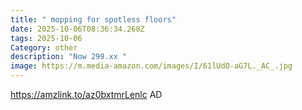 ```yaml
---
title: " mopping for spotless floors"
date: 2025-10-06T08:36:34.268Z
tags: 2025-10-06
Category: other
description: "Now 299.xx "
image: https://m.media-amazon.com/images/I/61lUdO-aG7L._AC_.jpg
---
```

 https://amzlink.to/az0bxtmrLenlc
AD